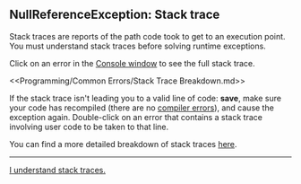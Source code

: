 ## NullReferenceException: Stack trace
Stack traces are reports of the path code took to get to an execution point.
You must understand stack traces before solving runtime exceptions.  

Click on an error in the [Console window](https://docs.unity3d.com/Manual/Console.html) to see the full stack trace.

<<Programming/Common Errors/Stack Trace Breakdown.md>>

If the stack trace isn't leading you to a valid line of code: **save**, make sure your code has recompiled (there are no [compiler errors](../../Editor/Compiler%20Errors.md)), and cause the exception again.
Double-click on an error that contains a stack trace involving user code to be taken to that line.

You can find a more detailed breakdown of stack traces [here](../../Stack%20Traces.md).

---

[I understand stack traces.](Reference%20Types.md)
